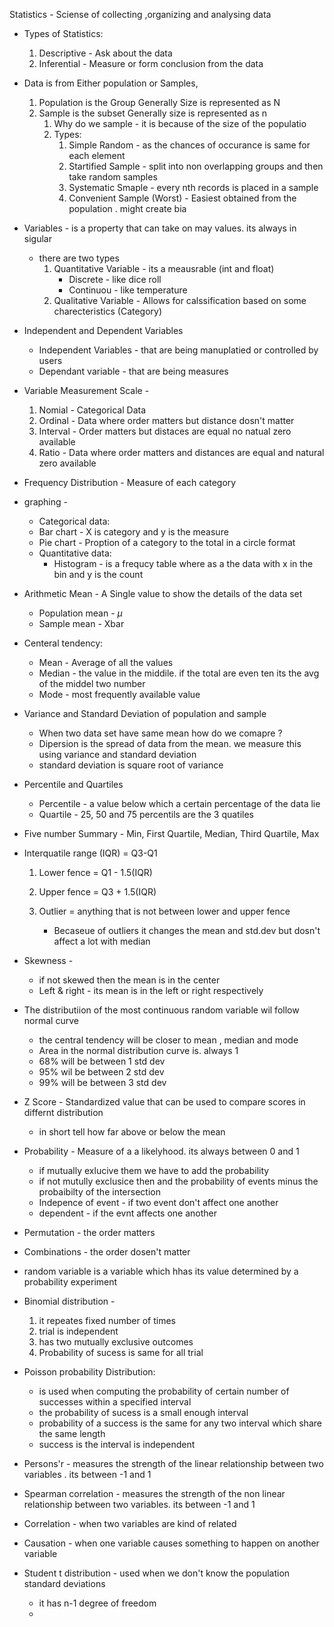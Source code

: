 Statistics - Sciense of collecting ,organizing and analysing data 

- Types of Statistics:
  	1. Descriptive - Ask about the data
    2. Inferential - Measure or form conclusion from the data 



- Data is from Either population or Samples,

  1. Population is the Group  Generally Size is represented as N
  2. Sample is the subset Generally size is represented as n
     1. Why do we sample  - it is because of the size of the populatio 
     2. Types:
        1. Simple Random - as the chances of occurance is same for each element 
        2. Startified Sample - split into non overlapping groups and then take random samples
        3. Systematic Smaple - every nth records is placed in a sample
        4.   Convenient Sample (Worst) - Easiest obtained from the population . might create bia
- Variables - is a property that can take on may values. its always in sigular

  - there are two types
    1. Quantitative Variable -  its a meausrable (int and float)
       - Discrete - like dice roll
       - Continuou - like temperature
    2. Qualitative Variable - Allows for calssification based on some charecteristics  (Category)
- Independent and Dependent Variables

  - Independent Variables - that are being manuplatied or controlled by users
  - Dependant variable - that are being measures 
- Variable Measurement Scale - 

  1. Nomial - Categorical Data
  2. Ordinal - Data where order matters but distance dosn't matter
  3. Interval - Order matters but distaces are equal no natual zero available
  4. Ratio - Data where order matters and distances are equal and natural zero available
- Frequency Distribution - Measure of each category 
- graphing -

  -  Categorical data:
    - Bar chart - X is category and y is the measure
    - Pie chart - Proption of a category to the total in a circle format
  - Quantitative data:
    - Histogram - is a frequcy table where as a the data with x in the bin and y is the count
- Arithmetic Mean - A Single value to show the details of the data set

  - Population mean - $\mu$
  - Sample mean - Xbar
- Centeral tendency:

  - Mean - Average of all the values 
  - Median - the value in the middile. if the total are even ten its the avg of the middel two number
  - Mode - most frequently available value
- Variance and Standard Deviation of population and sample

  - When two data set have same mean how do we comapre ?
  - Dipersion is the spread of data from the mean. we measure this using variance and standard deviation
  - standard deviation is square root of variance
- Percentile and Quartiles

  - Percentile - a value below which a certain percentage of the data lie
  - Quartile - 25, 50 and 75 percentils are the 3 quatiles
- Five number Summary - Min, First Quartile, Median, Third Quartile, Max
- Interquatile range (IQR)  = Q3-Q1

  1. Lower fence = Q1 - 1.5(IQR)

  2. Upper fence = Q3 + 1.5(IQR)
  3. Outlier = anything that is not between lower and upper fence
     - Becaseue of outliers it changes the mean and std.dev but dosn't affect a lot with median
- Skewness -

  - if not skewed then the mean is in the center
  - Left & right - its mean is in the left or right respectively
- The distributiion of the most continuous random variable wil follow normal curve

  - the central tendency will be closer to mean , median and mode
  - Area in the normal distribution curve is. always 1 
  - 68% will be between 1 std dev
  - 95% wil be between 2 std dev
  - 99% will be between 3 std dev
- Z Score  - Standardized value that can be used to compare scores in differnt distribution

  - in short tell how far above or below the mean 
- Probability - Measure of a a likelyhood. its always between 0 and 1

  - if mutually exlucive them we have to add the probability
  - if not mutully exclusice then and the probability of events  minus the probaibilty of the intersection
  - Indepence of event - if two event don't affect one another
  - dependent - if the evnt affects one another
- Permutation - the order matters
- Combinations - the order dosen't matter
- random variable  is a variable which hhas its value determined by a probability experiment
- Binomial distribution - 

  1. it repeates fixed number of times
  2. trial is independent
  3. has two mutually exclusive outcomes
  4. Probability of sucess is same for all trial
- Poisson probability Distribution:

  - is used when computing the probability of certain number of successes within a specified interval
  - the probability of sucess is a small enough interval 
  - probability of a success is the same for any two interval which share the same length 
  - success is the interval is independent
- Persons'r - measures the strength of the linear relationship between two variables . its between -1 and 1
- Spearman correlation - measures the strength of the non linear relationship between two variables. its between -1 and 1
- Correlation - when two variables are kind of related 
- Causation - when one variable causes something to happen on another variable
- Student t distribution - used when we don't know the population standard deviations

  - it has n-1 degree of freedom
  - 

